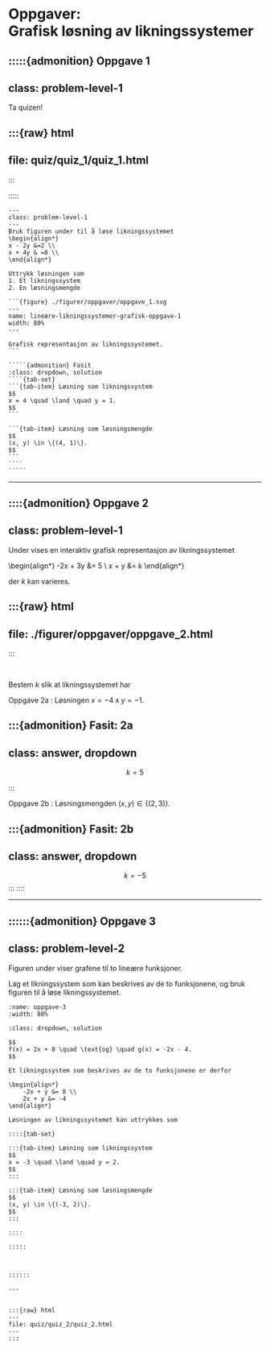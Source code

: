 # Oppgaver: <br> Grafisk løsning av likningssystemer


:::::{admonition} Oppgave 1
---
class: problem-level-1
---
Ta quizen!

:::{raw} html
---
file: quiz/quiz_1/quiz_1.html
---
:::

:::::



``````{admonition} Oppgave 1
---
class: problem-level-1
---
Bruk figuren under til å løse likningssystemet 
\begin{align*} 
x - 2y &=2 \\
x + 4y & =8 \\
\end{align*}

Uttrykk løsningen som 
1. Et likningssystem
2. En løsningsmengde

```{figure} ./figurer/oppgaver/oppgave_1.svg
---
name: lineære-likningssystemer-grafisk-oppgave-1
width: 80%
---

Grafisk representasjon av likningssystemet.
```

`````{admonition} Fasit
:class: dropdown, solution
````{tab-set}
```{tab-item} Løsning som likningssystem
$$
x = 4 \quad \land \quad y = 1.
$$
```

```{tab-item} Løsning som løsningsmengde
$$
(x, y) \in \{(4, 1)\}.
$$
```
````
`````
``````

---

::::{admonition} Oppgave 2
---
class: problem-level-1
---
Under vises en interaktiv grafisk representasjon av likningssystemet

\begin{align*}
-2x + 3y &= 5 \\
x + y &= k
\end{align*}

der $k$ kan varieres.

:::{raw} html
---
file: ./figurer/oppgaver/oppgave_2.html
---
:::

<br>


Bestem $k$ slik at likningssystemet har

Oppgave 2a
: Løsningen $x = -4 \, \land \, y = -1$.

:::{admonition} Fasit: 2a
---
class: answer, dropdown
---
$$
k = 5
$$

:::

Oppgave 2b
: Løsningsmengden $(x, y) \in \{(2, 3)\}$.

:::{admonition} Fasit: 2b
---
class: answer, dropdown
---
$$
k = -5
$$
:::
::::

---


::::::{admonition} Oppgave 3
---
class: problem-level-2
---

Figuren under viser grafene til to lineære funksjoner. 

Lag et likningssystem som kan beskrives av de to funksjonene, og bruk figuren til å løse likningssystemet.


```{figure} ./figurer/oppgaver/oppgave_3.svg
:name: oppgave-3
:width: 80%
```


`````{admonition} Fasit
:class: dropdown, solution

$$
f(x) = 2x + 8 \quad \text{og} \quad g(x) = -2x - 4.
$$

Et likningssystem som beskrives av de to funksjonene er derfor

\begin{align*}
    -2x + y &= 8 \\
    2x + y &= -4
\end{align*}

Løsningen av likningssystemet kan uttrykkes som

::::{tab-set}

:::{tab-item} Løsning som likningssystem
$$
x = -3 \quad \land \quad y = 2.
$$
:::

:::{tab-item} Løsning som løsningsmengde
$$
(x, y) \in \{(-3, 2)\}.
$$
:::

::::

:::::



::::::

---


:::{raw} html
---
file: quiz/quiz_2/quiz_2.html
---
:::